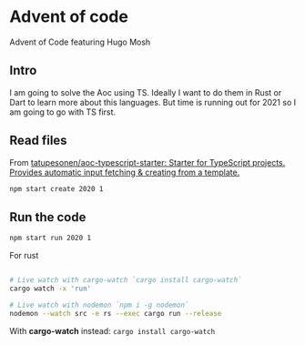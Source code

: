 # Advent of code

Advent of Code featuring Hugo Mosh

## Intro

I am going to solve the Aoc using TS. Ideally I want to do them in Rust or Dart to learn more about this languages. But time is running out for 2021 so I am going to go with TS first.

## Read files

From [tatupesonen/aoc-typescript-starter: Starter for TypeScript projects. Provides automatic input fetching & creating from a template.](https://github.com/tatupesonen/aoc-typescript-starter)

```sh
npm start create 2020 1

```

## Run the code

```sh
npm start run 2020 1
```


For rust 

```sh

# Live watch with cargo-watch `cargo install cargo-watch`
cargo watch -x 'run'

# Live watch with nodemon `npm i -g nodemon`
nodemon --watch src -e rs --exec cargo run --release
```

With **cargo-watch** instead: `cargo install cargo-watch`
